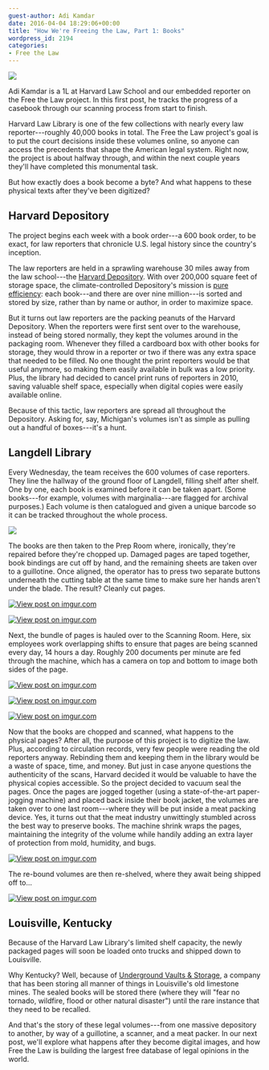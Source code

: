 ```yaml
---
guest-author: Adi Kamdar
date: 2016-04-04 18:29:06+00:00
title: "How We're Freeing the Law, Part 1: Books"
wordpress_id: 2194
categories:
- Free the Law
---
```


<div class="author-intro">
  <img src="http://librarylab.law.harvard.edu/blog/wp-content/uploads/2016/04/1c60deb.jpg">
  <p><span class="name">Adi Kamdar</span> is a 1L at Harvard Law School and our embedded reporter on the Free the Law project. In this first post, he tracks the progress of a casebook through our scanning process from start to finish.</p>
</div>

Harvard Law Library is one of the few collections with nearly every law reporter---roughly 40,000 books in total. The Free the Law project's goal is to put the court decisions inside these volumes online, so anyone can access the precedents that shape the American legal system. Right now, the project is about halfway through, and within the next couple years they'll have completed this monumental task.

But how exactly does a book become a byte? And what happens to these physical texts after they've been digitized?

## Harvard Depository

The project begins each week with a book order---a 600 book order, to be exact, for law reporters that chronicle U.S. legal history since the country's inception.

The law reporters are held in a sprawling warehouse 30 miles away from the law school---the [Harvard Depository](http://hul.harvard.edu/hd/pages/facility.html). With over 200,000 square feet of storage space, the climate-controlled Depository's mission is [pure efficiency](https://vimeo.com/116603551): each book---and there are over nine million---is sorted and stored by size, rather than by name or author, in order to maximize space.

But it turns out law reporters are the packing peanuts of the Harvard Depository. When the reporters were first sent over to the warehouse, instead of being stored normally, they kept the volumes around in the packaging room. Whenever they filled a cardboard box with other books for storage, they would throw in a reporter or two if there was any extra space that needed to be filled. No one thought the print reporters would be that useful anymore, so making them easily available in bulk was a low priority. Plus, the library had decided to cancel print runs of reporters in 2010, saving valuable shelf space, especially when digital copies were easily available online.

Because of this tactic, law reporters are spread all throughout the Depository. Asking for, say, Michigan's volumes isn't as simple as pulling out a handful of boxes---it's a hunt.

## Langdell Library

Every Wednesday, the team receives the 600 volumes of case reporters. They line the hallway of the ground floor of Langdell, filling shelf after shelf. One by one, each book is examined before it can be taken apart. (Some books---for example, volumes with marginalia---are flagged for archival purposes.) Each volume is then catalogued and given a unique barcode so it can be tracked throughout the whole process.

[![](http://i.imgur.com/o7hwfTX.jpg)](http://imgur.com/o7hwfTX)

The books are then taken to the Prep Room where, ironically, they're repaired before they're chopped up. Damaged pages are taped together, book bindings are cut off by hand, and the remaining sheets are taken over to a guillotine. Once aligned, the operator has to press two separate buttons underneath the cutting table at the same time to make sure her hands aren't under the blade. The result? Cleanly cut pages.

[![View post on imgur.com](http://i.imgur.com/ipa45yK.jpg)](http://imgur.com/ipa45yK)

[![View post on imgur.com](http://i.imgur.com/9WCsJhP.jpg)](http://imgur.com/9WCsJhP)

Next, the bundle of pages is hauled over to the Scanning Room. Here, six employees work overlapping shifts to ensure that pages are being scanned every day, 14 hours a day. Roughly 200 documents per minute are fed through the machine, which has a camera on top and bottom to image both sides of the page.

[![View post on imgur.com](http://i.imgur.com/OPEdH9y.jpg)](http://imgur.com/OPEdH9y)

[![View post on imgur.com](http://i.imgur.com/2TgT2sr.jpg)](http://imgur.com/2TgT2sr)

[![View post on imgur.com](http://i.imgur.com/COKw2x2.jpg)](http://imgur.com/COKw2x2)

Now that the books are chopped and scanned, what happens to the physical pages? After all, the purpose of this project is to digitize the law. Plus, according to circulation records, very few people were reading the old reporters anyway. Rebinding them and keeping them in the library would be a waste of space, time, and money. But just in case anyone questions the authenticity of the scans, Harvard decided it would be valuable to have the physical copies accessible. So the project decided to vacuum seal the pages. Once the pages are jogged together (using a state-of-the-art paper-jogging machine) and placed back inside their book jacket, the volumes are taken over to one last room---where they will be put inside a meat packing device. Yes, it turns out that the meat industry unwittingly stumbled across the best way to preserve books. The machine shrink wraps the pages, maintaining the integrity of the volume while handily adding an extra layer of protection from mold, humidity, and bugs.

[![View post on imgur.com](http://i.imgur.com/jAXte1p.jpg)](http://imgur.com/jAXte1p)

The re-bound volumes are then re-shelved, where they await being shipped off to...

[![View post on imgur.com](http://i.imgur.com/NGAgmeU.jpg)](http://imgur.com/NGAgmeU)

## Louisville, Kentucky

Because of the Harvard Law Library's limited shelf capacity, the newly packaged pages will soon be loaded onto trucks and shipped down to Louisville.

Why Kentucky? Well, because of [Underground Vaults & Storage](http://www.undergroundvaults.com/about-us/louisville/), a company that has been storing all manner of things in Louisville's old limestone mines. The sealed books will be stored there (where they will "fear no tornado, wildfire, flood or other natural disaster") until the rare instance that they need to be recalled.

And that's the story of these legal volumes---from one massive depository to another, by way of a guillotine, a scanner, and a meat packer. In our next post, we'll explore what happens after they become digital images, and how Free the Law is building the largest free database of legal opinions in the world.
